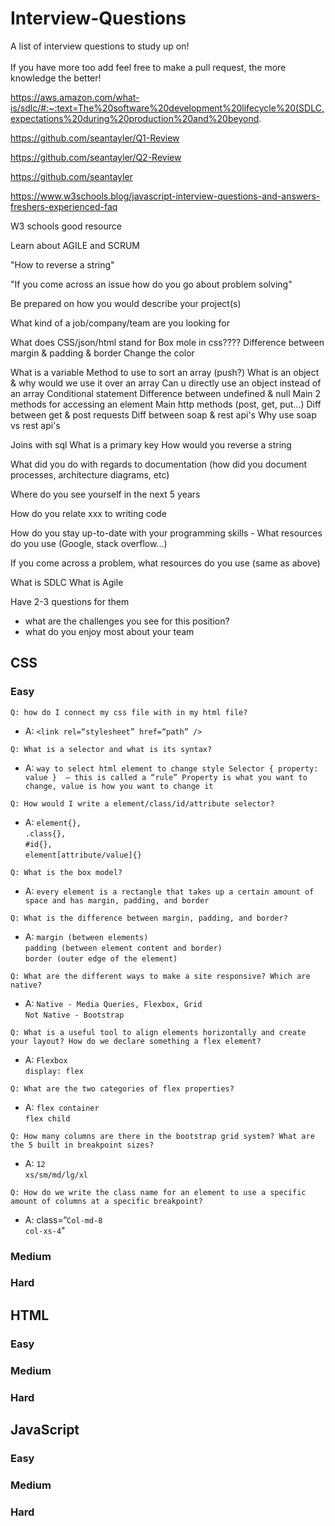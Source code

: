 # Interview-Questions
A list of interview questions to study up on!
<br />
<br />
If you have more too add feel free to make a pull request, the more knowledge the better!


https://aws.amazon.com/what-is/sdlc/#:~:text=The%20software%20development%20lifecycle%20(SDLC,expectations%20during%20production%20and%20beyond.

https://github.com/seantayler/Q1-Review

https://github.com/seantayler/Q2-Review

https://github.com/seantayler

https://www.w3schools.blog/javascript-interview-questions-and-answers-freshers-experienced-faq

W3 schools good resource

Learn about AGILE and SCRUM

"How to reverse a string"

"If you come across an issue how do you go about problem solving"



Be prepared on how you would describe your project(s)

What kind of a job/company/team are you looking for

What does CSS/json/html stand for
Box mole in css????
Difference between margin & padding & border
Change the color

What is a variable
Method to use to sort an array (push?)
What is an object & why would we use it over an array
Can u directly use an object instead of an array
Conditional statement
Difference between undefined & null
Main 2 methods for accessing an element
Main http methods (post, get, put...)
Diff between get & post requests
Diff between soap & rest api's
Why use soap vs rest api's

Joins with sql
What is a primary key
How would you reverse a string

What did you do with regards to documentation (how did you document processes, architecture diagrams, etc)

Where do you see yourself in the next 5 years

How do you relate xxx to writing code

How do you stay up-to-date with your programming skills - What resources do you use (Google, stack overflow...)

If you come across a problem, what resources do you use (same as above)

What is SDLC
What is Agile

Have 2-3 questions for them
- what are the challenges you see for this position?
- what do you enjoy most about your team








## CSS

### Easy

```
Q: how do I connect my css file with in my html file?
```
* A:  `<link rel=“stylesheet” href=“path” />`


```
Q: What is a selector and what is its syntax?
```
* A: `way to select html element to change style
Selector { property: value }  — this is called a “rule”
Property is what you want to change, value is how you want to change it`


```
Q: How would I write a element/class/id/attribute selector?
```
* A: 
`element{}, ` <br />
`.class{}, `<br />
`#id{}, `<br />
`element[attribute/value]{} `


```
Q: What is the box model?
```
* A: `every element is a rectangle that takes up a certain amount of space and has margin, padding, and border`

```
Q: What is the difference between margin, padding, and border?
```
* A: `margin (between elements)` <br />`padding (between element content and border)` <br />`border (outer edge of the element)`


```
Q: What are the different ways to make a site responsive? Which are native?
```
* A: `Native - Media Queries, Flexbox, Grid`<br />
`Not Native - Bootstrap`


```
Q: What is a useful tool to align elements horizontally and create your layout? How do we declare something a flex element? 
```
* A: `Flexbox` <br />`display: flex`


```
Q: What are the two categories of flex properties?
```
* A: `flex container` <br />`flex child`


```
Q: How many columns are there in the bootstrap grid system? What are the 5 built in breakpoint sizes?
```
* A: `12` <br />`xs/sm/md/lg/xl`

```
Q: How do we write the class name for an element to use a specific amount of columns at a specific breakpoint?
```
* A: class=“`Col-md-8`<br /> `col-xs-4`"

### Medium


### Hard



## HTML

### Easy


### Medium


### Hard



## JavaScript

### Easy


### Medium


### Hard
